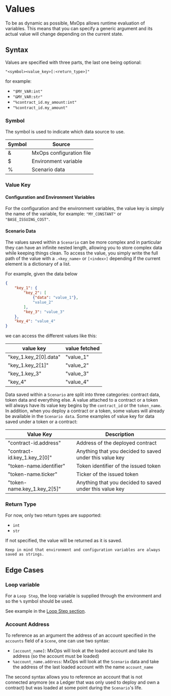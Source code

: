 # Values

To be as dynamic as possible, MxOps allows runtime evaluation of variables. This means that you can specify a generic argument and its actual value will change depending on the current state.

## Syntax

Values are specified with three parts, the last one being optional:

`"<symbol><value_key>[:<return_type>]"`


for example:

- `"$MY_VAR:int"`
- `"&MY_VAR:str"`
- `"%contract_id.my_amount:int"`
- `"%contract_id.my_amount"`

### Symbol

The symbol is used to indicate which data source to use.

| Symbol | Source                      |
|--------|-----------------------------|
| &      | MxOps configuration file    |
| $      | Environment variable        |
| %      | Scenario data               |

### Value Key

#### Configuration and Environment Variables

For the configuration and the environment variables, the value key is simply the name of the variable, for example: `"MY_CONSTANT"` or `"BASE_ISSUING_COST"`.

#### Scenario Data

The values saved within a `Scenario` can be more complex and in particular they can have an infinite nested length, allowing you to store complex data
while keeping things clean. To access the value, you simply write the full path of the value with a `.<key_name>` or `[<index>]` depending if the current element is a dictionary of a list.

For example, given the data below

```json
{
    "key_1": {
        "key_2": [
            {"data": "value_1"},
            "value_2"
        ],
        "key_3": "value_3"
    },
    "key_4": "value_4"
}
```

we can access the different values like this:

| value key             | value fetched |
|-----------------------|---------------|
| "key_1.key_2[0].data" | "value_1"     |
| "key_1.key_2[1]"      | "value_2"     |
| "key_1.key_3"         | "value_3"     |
| "key_4"               | "value_4"     |

Data saved within a `Scenario` are split into three categories: contract data, token data and everything else. A value attached to a contract or a token will always have its value key begins by the `contract_id` or the `token_name`. In addition, when you deploy a contract or a token, some values will already be available in the `Scenario data`. Some examples of value key for data saved under a token or a contract:

| Value Key                    | Description                                             |
|------------------------------|---------------------------------------------------------|
| "contract-id.address"        | Address of the deployed contract                        |
| "contract-id.key_1.key_2[0]" | Anything that you decided to saved under this value key |
| "token-name.identifier"      | Token identifier of the issued token                    |
| "token-name.ticker"          | Ticker of the issued token                              |
| "token-name.key_1.key_2[5]"  | Anything that you decided to saved under this value key |

### Return Type

For now, only two return types are supported:

- `int`
- `str`

If not specified, the value will be returned as it is saved.

```{warning}
Keep in mind that environment and configuration variables are always saved as strings.
```
  
## Edge Cases

### Loop variable

For a `Loop Step`, the loop variable is supplied through the environment and so the `%` symbol should be used.

See example in the [Loop Step section](loop_step_target).

### Account Address

To reference as an argument the address of an account specified in the `accounts` field of a `Scene`, one can use two syntax:

- `[account_name]`: MxOps will look at the loaded account and take its address (so the account must be loaded)
- `%account_name.address`: MxOps will look at the `Scenario` data and take the address of the last loaded account with the name `account_name`

The second syntax allows you to reference an account that is not connected anymore (ex a Ledger that was only used to deploy and own a contract) but was loaded at some point during the `Scenario`'s life.

